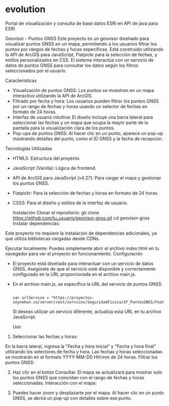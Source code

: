 # evolution
Portal de visualización y consulta de base datos ESRI en API de java para ESRI

Geovisor - Puntos GNSS
Este proyecto es un geovisor diseñado para visualizar puntos GNSS en un mapa, permitiendo a los usuarios filtrar los puntos por rangos de fechas y horas específicas. Está construido utilizando la API de ArcGIS para JavaScript, Flatpickr para la selección de fechas, y estilos personalizados en CSS. El sistema interactúa con un servicio de datos de puntos GNSS para consultar los datos según los filtros seleccionados por el usuario.

Características
* Visualización de puntos GNSS: Los puntos se muestran en un mapa interactivo utilizando la API de ArcGIS.
* Filtrado por fecha y hora: Los usuarios pueden filtrar los puntos GNSS por un rango de fechas y horas usando un selector de fechas en formato de 24 horas.
* Interfaz de usuario intuitiva: El diseño incluye una barra lateral para seleccionar las fechas y un mapa que ocupa la mayor parte de la pantalla para la visualización clara de los puntos.
* Pop-ups de puntos GNSS: Al hacer clic en un punto, aparece un pop-up mostrando detalles del punto, como el ID GNSS y la fecha de recepción.
  
Tecnologías Utilizadas
* HTML5: Estructura del proyecto.
* JavaScript (Vanilla): Lógica de frontend.
* API de ArcGIS para JavaScript (v4.27): Para cargar el mapa y gestionar los puntos GNSS.
* Flatpickr: Para la selección de fechas y horas en formato de 24 horas.
* CSS3: Para el diseño y estilos de la interfaz de usuario.

  Instalación
    Clonar el repositorio:
    git clone https://github.com/tu_usuario/geovisor-gnss.git
    cd geovisor-gnss
  Instalar dependencias:

 Este proyecto no requiere la instalación de dependencias adicionales, ya que utiliza bibliotecas cargadas desde CDNs.

  Ejecutar localmente:
  Puedes simplemente abrir el archivo index.html en tu navegador para ver el proyecto en funcionamiento.
  Configuración
  * El proyecto está diseñado para interactuar con un servicio de datos GNSS. Asegúrate de que el servicio esté disponible y correctamente configurado en la URL proporcionada en el archivo main.js.

  * En el archivo main.js, se especifica la URL del servicio de puntos GNSS:
    
                                                                            var urlService = "https://proyectos-seynekun.co/server/rest/services/SeguridadFisica/SF_PuntosGNSS/FeatureServer/0";
     Si deseas utilizar un servicio diferente, actualiza esta URL en tu archivo JavaScript.

    Uso
1. Seleccionar las fechas y horas:

  En la barra lateral, ingresa la "Fecha y hora inicial" y "Fecha y hora final" utilizando los selectores de fecha y hora.
  Las fechas y horas seleccionadas se mostrarán en el formato YYYY-MM-DD HH:mm de 24 horas.
  Filtrar los puntos GNSS:

2. Haz clic en el botón Consultar.
  El mapa se actualizará para mostrar solo los puntos GNSS que coincidan con el rango de fechas y horas seleccionadas.
  Interacción con el mapa:

3. Puedes hacer zoom y desplazarte por el mapa.
  Al hacer clic en un punto GNSS, se abrirá un pop-up con detalles sobre ese punto.
